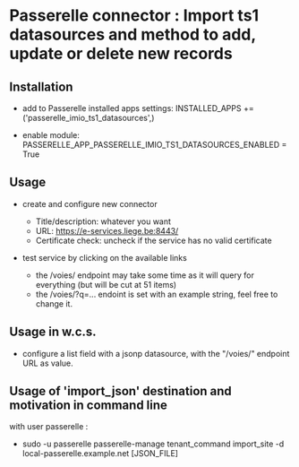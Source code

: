 Passerelle connector : Import ts1 datasources and method to add, update or delete new records
=============================================================================================

Installation
------------

 - add to Passerelle installed apps settings:
   INSTALLED_APPS += ('passerelle_imio_ts1_datasources',)

 - enable module:
   PASSERELLE_APP_PASSERELLE_IMIO_TS1_DATASOURCES_ENABLED = True


Usage
-----

 - create and configure new connector
   - Title/description: whatever you want
   - URL: https://e-services.liege.be:8443/
   - Certificate check: uncheck if the service has no valid certificate

 - test service by clicking on the available links
   - the /voies/ endpoint may take some time as it will query for everything
     (but will be cut at 51 items)
   - the /voies/?q=... endoint is set with an example string, feel free to
     change it.


Usage in w.c.s.
---------------

 - configure a list field with a jsonp datasource, with the "/voies/" endpoint
   URL as value.


Usage of 'import_json' destination and motivation in command line
-----------------------------------------------------------------
with user passerelle :
- sudo -u passerelle passerelle-manage tenant_command import_site -d local-passerelle.example.net [JSON_FILE]
